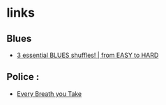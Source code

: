# links

## Blues
- [3 essential BLUES shuffles! | from EASY to HARD](https://www.youtube.com/watch?v=bvGIQ6lALvw)

## Police :
- [Every Breath you Take](https://www.youtube.com/watch?v=H-4yodHCvu0)
